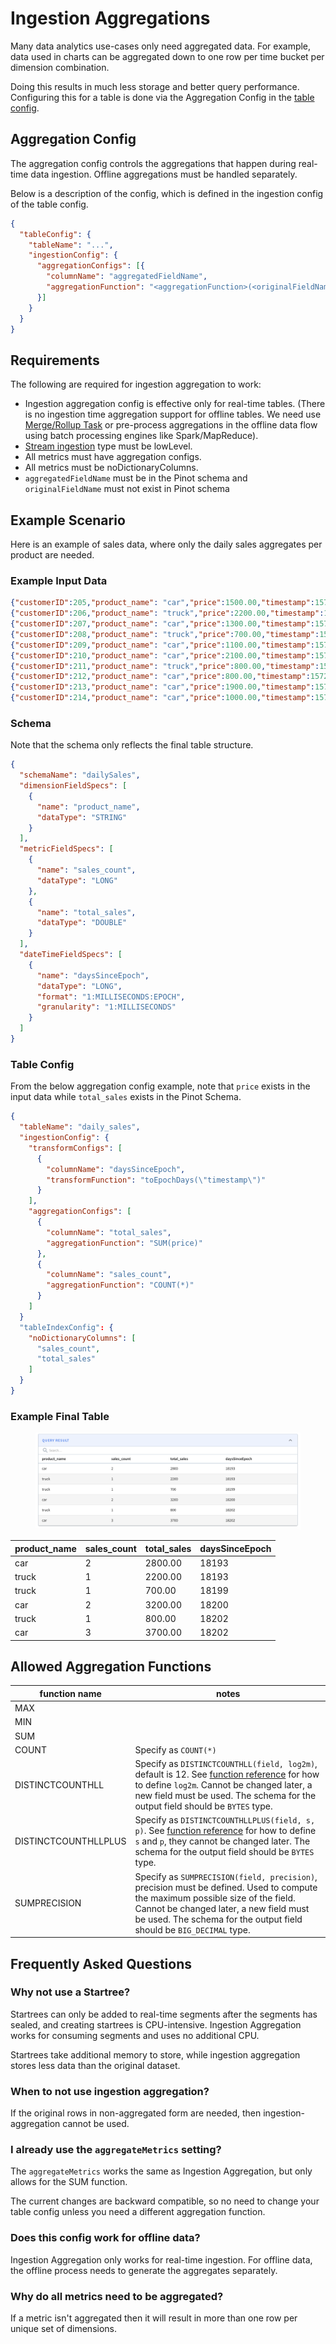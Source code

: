 # Ingestion Aggregations

Many data analytics use-cases only need aggregated data. For example, data used in charts can be aggregated down to one row per time bucket per dimension combination.

Doing this results in much less storage and better query performance. Configuring this for a table is done via the Aggregation Config in the [table config](../../configuration-reference/table.md).

## Aggregation Config

The aggregation config controls the aggregations that happen during real-time data ingestion. Offline aggregations must be handled separately.

Below is a description of the config, which is defined in the ingestion config of the table config.

```json
{
  "tableConfig": {
    "tableName": "...",
    "ingestionConfig": {
      "aggregationConfigs": [{
        "columnName": "aggregatedFieldName",
        "aggregationFunction": "<aggregationFunction>(<originalFieldName>)"
      }]
    }
  }
}
```

## Requirements

The following are required for ingestion aggregation to work:

* Ingestion aggregation config is effective only for real-time tables. (There is no ingestion time aggregation support for offline tables. We need use [Merge/Rollup Task](../../operators/operating-pinot/minion-merge-rollup-task.md) or pre-process aggregations in the offline data flow using batch processing engines like Spark/MapReduce).
* [Stream ingestion](../../basics/data-import/pinot-stream-ingestion/) type must be lowLevel.
* All metrics must have aggregation configs.
* All metrics must be noDictionaryColumns.
* `aggregatedFieldName` must be in the Pinot schema and `originalFieldName` must not exist in Pinot schema

## Example Scenario

Here is an example of sales data, where only the daily sales aggregates per product are needed.

### Example Input Data

```json
{"customerID":205,"product_name": "car","price":1500.00,"timestamp":1571900400000}
{"customerID":206,"product_name": "truck","price":2200.00,"timestamp":1571900400000}
{"customerID":207,"product_name": "car","price":1300.00,"timestamp":1571900400000}
{"customerID":208,"product_name": "truck","price":700.00,"timestamp":1572418800000}
{"customerID":209,"product_name": "car","price":1100.00,"timestamp":1572505200000}
{"customerID":210,"product_name": "car","price":2100.00,"timestamp":1572505200000}
{"customerID":211,"product_name": "truck","price":800.00,"timestamp":1572678000000}
{"customerID":212,"product_name": "car","price":800.00,"timestamp":1572678000000}
{"customerID":213,"product_name": "car","price":1900.00,"timestamp":1572678000000}
{"customerID":214,"product_name": "car","price":1000.00,"timestamp":1572678000000}
```

### Schema

Note that the schema only reflects the final table structure.

```json
{
  "schemaName": "dailySales",
  "dimensionFieldSpecs": [
    {
      "name": "product_name",
      "dataType": "STRING"
    }
  ],
  "metricFieldSpecs": [
    {
      "name": "sales_count",
      "dataType": "LONG"
    },
    {
      "name": "total_sales",
      "dataType": "DOUBLE"
    }
  ],
  "dateTimeFieldSpecs": [
    {
      "name": "daysSinceEpoch",
      "dataType": "LONG",
      "format": "1:MILLISECONDS:EPOCH",
      "granularity": "1:MILLISECONDS"
    }
  ]
}
```

### Table Config

From the below aggregation config example, note that `price` exists in the input data while `total_sales` exists in the Pinot Schema.

```json
{
  "tableName": "daily_sales",
  "ingestionConfig": {
    "transformConfigs": [
      {
        "columnName": "daysSinceEpoch",
        "transformFunction": "toEpochDays(\"timestamp\")"
      }
    ],
    "aggregationConfigs": [
      {
        "columnName": "total_sales",
        "aggregationFunction": "SUM(price)"
      },
      {
        "columnName": "sales_count", 
        "aggregationFunction": "COUNT(*)"
      }
    ]
  }
  "tableIndexConfig": {
    "noDictionaryColumns": [
      "sales_count",
      "total_sales"
    ]
  }
}
```

### Example Final Table

<figure><img src="../../.gitbook/assets/image (4).png" alt=""><figcaption></figcaption></figure>

| product\_name | sales\_count | total\_sales | daysSinceEpoch |
| ------------- | ------------ | ------------ | -------------- |
| car           | 2            | 2800.00      | 18193          |
| truck         | 1            | 2200.00      | 18193          |
| truck         | 1            | 700.00       | 18199          |
| car           | 2            | 3200.00      | 18200          |
| truck         | 1            | 800.00       | 18202          |
| car           | 3            | 3700.00      | 18202          |

## Allowed Aggregation Functions

| function name        | notes                                                                                                                                                                                                                                                                                   |
| -------------------- | --------------------------------------------------------------------------------------------------------------------------------------------------------------------------------------------------------------------------------------------------------------------------------------- |
| MAX                  |                                                                                                                                                                                                                                                                                         |
| MIN                  |                                                                                                                                                                                                                                                                                         |
| SUM                  |                                                                                                                                                                                                                                                                                         |
| COUNT                | Specify as `COUNT(*)`                                                                                                                                                                                                                                                                   |
| DISTINCTCOUNTHLL     | Specify as `DISTINCTCOUNTHLL(field, log2m)`, default is 12. See [function reference](../../configuration-reference/functions/distinctcounthll.md) for how to define `log2m`. Cannot be changed later, a new field must be used. The schema for the output field should be `BYTES` type. |
| DISTINCTCOUNTHLLPLUS | Specify as `DISTINCTCOUNTHLLPLUS(field, s, p)`. See [function reference](../../configuration-reference/functions/distinctcounthllplus.md) for how to define `s` and `p`, they cannot be changed later. The schema for the output field should be `BYTES` type.                          |
| SUMPRECISION         | Specify as `SUMPRECISION(field, precision)`, precision must be defined. Used to compute the maximum possible size of the field. Cannot be changed later, a new field must be used. The schema for the output field should be `BIG_DECIMAL` type.                                        |

## Frequently Asked Questions

### Why not use a Startree?

Startrees can only be added to real-time segments after the segments has sealed, and creating startrees is CPU-intensive. Ingestion Aggregation works for consuming segments and uses no additional CPU.

Startrees take additional memory to store, while ingestion aggregation stores less data than the original dataset.

### When to not use ingestion aggregation?

If the original rows in non-aggregated form are needed, then ingestion-aggregation cannot be used.

### I already use the `aggregateMetrics` setting?

The `aggregateMetrics` works the same as Ingestion Aggregation, but only allows for the SUM function.

The current changes are backward compatible, so no need to change your table config unless you need a different aggregation function.

### Does this config work for offline data?

Ingestion Aggregation only works for real-time ingestion. For offline data, the offline process needs to generate the aggregates separately.

### Why do all metrics need to be aggregated?

If a metric isn't aggregated then it will result in more than one row per unique set of dimensions.
